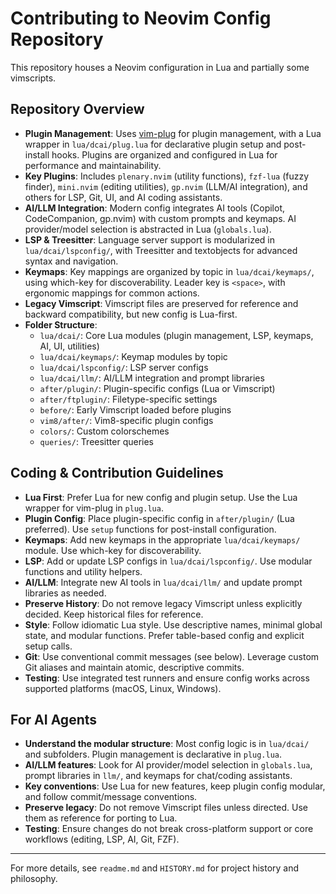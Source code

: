# Contributing to Neovim Config Repository

This repository houses a Neovim configuration in Lua and partially some vimscripts.

## Repository Overview

- **Plugin Management**: Uses [vim-plug](https://github.com/junegunn/vim-plug) for plugin management, with a Lua wrapper in `lua/dcai/plug.lua` for declarative plugin setup and post-install hooks. Plugins are organized and configured in Lua for performance and maintainability.
- **Key Plugins**: Includes `plenary.nvim` (utility functions), `fzf-lua` (fuzzy finder), `mini.nvim` (editing utilities), `gp.nvim` (LLM/AI integration), and others for LSP, Git, UI, and AI coding assistants.
- **AI/LLM Integration**: Modern config integrates AI tools (Copilot, CodeCompanion, gp.nvim) with custom prompts and keymaps. AI provider/model selection is abstracted in Lua (`globals.lua`).
- **LSP & Treesitter**: Language server support is modularized in `lua/dcai/lspconfig/`, with Treesitter and textobjects for advanced syntax and navigation.
- **Keymaps**: Key mappings are organized by topic in `lua/dcai/keymaps/`, using which-key for discoverability. Leader key is `<space>`, with ergonomic mappings for common actions.
- **Legacy Vimscript**: Vimscript files are preserved for reference and backward compatibility, but new config is Lua-first.
- **Folder Structure**:
  - `lua/dcai/`: Core Lua modules (plugin management, LSP, keymaps, AI, UI, utilities)
  - `lua/dcai/keymaps/`: Keymap modules by topic
  - `lua/dcai/lspconfig/`: LSP server configs
  - `lua/dcai/llm/`: AI/LLM integration and prompt libraries
  - `after/plugin/`: Plugin-specific configs (Lua or Vimscript)
  - `after/ftplugin/`: Filetype-specific settings
  - `before/`: Early Vimscript loaded before plugins
  - `vim8/after/`: Vim8-specific plugin configs
  - `colors/`: Custom colorschemes
  - `queries/`: Treesitter queries

## Coding & Contribution Guidelines

- **Lua First**: Prefer Lua for new config and plugin setup. Use the Lua wrapper for vim-plug in `plug.lua`.
- **Plugin Config**: Place plugin-specific config in `after/plugin/` (Lua preferred). Use `setup` functions for post-install configuration.
- **Keymaps**: Add new keymaps in the appropriate `lua/dcai/keymaps/` module. Use which-key for discoverability.
- **LSP**: Add or update LSP configs in `lua/dcai/lspconfig/`. Use modular functions and utility helpers.
- **AI/LLM**: Integrate new AI tools in `lua/dcai/llm/` and update prompt libraries as needed.
- **Preserve History**: Do not remove legacy Vimscript unless explicitly decided. Keep historical files for reference.
- **Style**: Follow idiomatic Lua style. Use descriptive names, minimal global state, and modular functions. Prefer table-based config and explicit setup calls.
- **Git**: Use conventional commit messages (see below). Leverage custom Git aliases and maintain atomic, descriptive commits.
- **Testing**: Use integrated test runners and ensure config works across supported platforms (macOS, Linux, Windows).

## For AI Agents

- **Understand the modular structure**: Most config logic is in `lua/dcai/` and subfolders. Plugin management is declarative in `plug.lua`.
- **AI/LLM features**: Look for AI provider/model selection in `globals.lua`, prompt libraries in `llm/`, and keymaps for chat/coding assistants.
- **Key conventions**: Use Lua for new features, keep plugin config modular, and follow commit/message conventions.
- **Preserve legacy**: Do not remove Vimscript files unless directed. Use them as reference for porting to Lua.
- **Testing**: Ensure changes do not break cross-platform support or core workflows (editing, LSP, AI, Git, FZF).

---

For more details, see `readme.md` and `HISTORY.md` for project history and philosophy.
